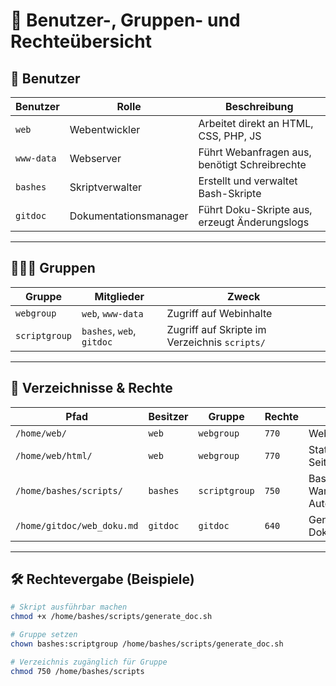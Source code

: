 # 🔐 Benutzer-, Gruppen- und Rechteübersicht

## 👥 Benutzer

| Benutzer   | Rolle                        | Beschreibung                                  |
|------------|------------------------------|-----------------------------------------------|
| `web`      | Webentwickler                | Arbeitet direkt an HTML, CSS, PHP, JS         |
| `www-data` | Webserver                    | Führt Webanfragen aus, benötigt Schreibrechte |
| `bashes`   | Skriptverwalter              | Erstellt und verwaltet Bash-Skripte           |
| `gitdoc`   | Dokumentationsmanager        | Führt Doku-Skripte aus, erzeugt Änderungslogs |

---

## 🧑‍🤝‍🧑 Gruppen

| Gruppe        | Mitglieder                  | Zweck                                         |
|---------------|-----------------------------|-----------------------------------------------|
| `webgroup`    | `web`, `www-data`           | Zugriff auf Webinhalte                        |
| `scriptgroup` | `bashes`, `web`, `gitdoc`   | Zugriff auf Skripte im Verzeichnis `scripts/` |

---

## 📁 Verzeichnisse & Rechte

| Pfad                          | Besitzer   | Gruppe       | Rechte | Beschreibung                              |
|------------------------------|------------|--------------|--------|-------------------------------------------|
| `/home/web/`                 | `web`      | `webgroup`   | `770`  | Webprojektverzeichnis                     |
| `/home/web/html/`            | `web`      | `webgroup`   | `770`  | Statische HTML-Seiten                     |
| `/home/bashes/scripts/`      | `bashes`   | `scriptgroup`| `750`  | Bash-Skripte für Wartung & Automatisierung|
| `/home/gitdoc/web_doku.md`   | `gitdoc`   | `gitdoc`     | `640`  | Generierte Dokumentation                  |

---

## 🛠️ Rechtevergabe (Beispiele)

```bash
# Skript ausführbar machen
chmod +x /home/bashes/scripts/generate_doc.sh

# Gruppe setzen
chown bashes:scriptgroup /home/bashes/scripts/generate_doc.sh

# Verzeichnis zugänglich für Gruppe
chmod 750 /home/bashes/scripts
